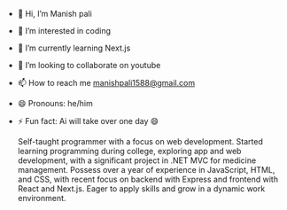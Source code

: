 - 👋 Hi, I’m Manish pali
- 👀 I’m interested in coding
- 🌱 I’m currently learning Next.js
- 💞️ I’m looking to collaborate on youtube
- 📫 How to reach me manishpali1588@gmail.com
- 😄 Pronouns: he/him
- ⚡ Fun fact: Ai will take over one day 😄

  Self-taught programmer with a focus on web development.
  Started learning programming during college, exploring app and web development, with a significant project in .NET MVC for medicine management.
  Possess over a year of experience in JavaScript, HTML, and CSS, with recent focus on backend with Express and frontend with React and Next.js.
  Eager to apply skills and grow in a dynamic work environment.
